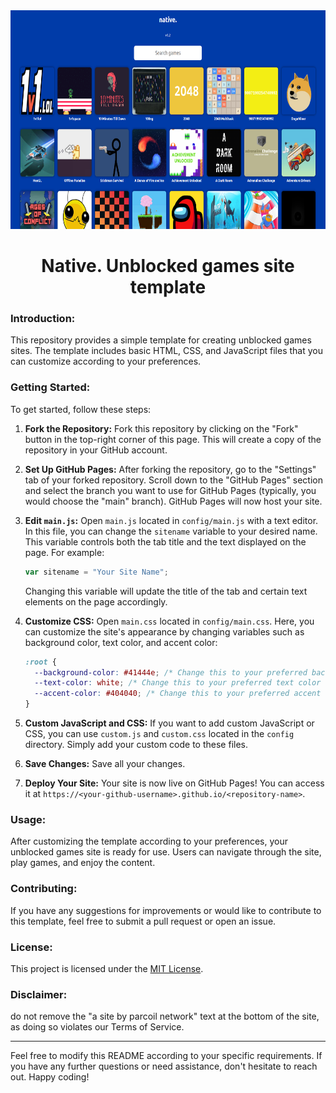 <div align=center> 
<img title="a title" alt="Alt text" src="nativess.png" height="350" /></div>

<h1 align=center> Native. Unblocked games site template </h1>

### Introduction:

This repository provides a simple template for creating unblocked games sites. The template includes basic HTML, CSS, and JavaScript files that you can customize according to your preferences.

### Getting Started:

To get started, follow these steps:

1. **Fork the Repository:**
   Fork this repository by clicking on the "Fork" button in the top-right corner of this page. This will create a copy of the repository in your GitHub account.

2. **Set Up GitHub Pages:**
   After forking the repository, go to the "Settings" tab of your forked repository. Scroll down to the "GitHub Pages" section and select the branch you want to use for GitHub Pages (typically, you would choose the "main" branch). GitHub Pages will now host your site.

3. **Edit `main.js`:**
   Open `main.js` located in `config/main.js` with a text editor. In this file, you can change the `sitename` variable to your desired name. This variable controls both the tab title and the text displayed on the page. For example:

   ```javascript
   var sitename = "Your Site Name";
   ```

   Changing this variable will update the title of the tab and certain text elements on the page accordingly.

4. **Customize CSS:**
   Open `main.css` located in `config/main.css`. Here, you can customize the site's appearance by changing variables such as background color, text color, and accent color:

   ```css
   :root {
     --background-color: #41444e; /* Change this to your preferred background color */
     --text-color: white; /* Change this to your preferred text color */
     --accent-color: #404040; /* Change this to your preferred accent color */
   }
   ```

5. **Custom JavaScript and CSS:**
   If you want to add custom JavaScript or CSS, you can use `custom.js` and `custom.css` located in the `config` directory. Simply add your custom code to these files.

6. **Save Changes:**
   Save all your changes.

7. **Deploy Your Site:**
   Your site is now live on GitHub Pages! You can access it at `https://<your-github-username>.github.io/<repository-name>`.

### Usage:

After customizing the template according to your preferences, your unblocked games site is ready for use. Users can navigate through the site, play games, and enjoy the content.

### Contributing:

If you have any suggestions for improvements or would like to contribute to this template, feel free to submit a pull request or open an issue.

### License:

This project is licensed under the [MIT License](LICENSE).

### Disclaimer:

do not remove the "a site by parcoil network" text at the bottom of the site, as doing so violates our Terms of Service.

---

Feel free to modify this README according to your specific requirements. If you have any further questions or need assistance, don't hesitate to reach out. Happy coding!
